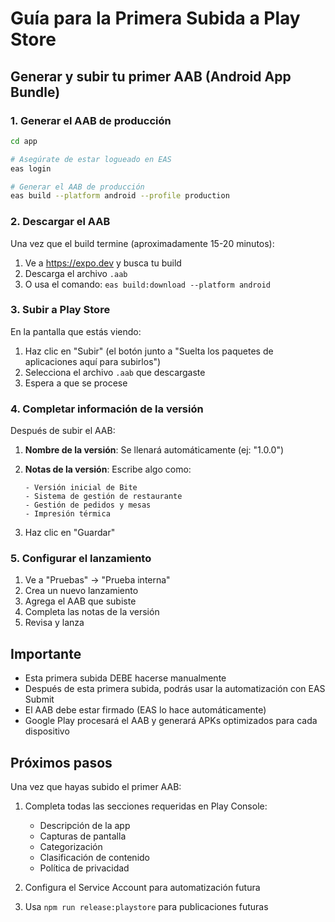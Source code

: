 # Guía para la Primera Subida a Play Store

## Generar y subir tu primer AAB (Android App Bundle)

### 1. Generar el AAB de producción

```bash
cd app

# Asegúrate de estar logueado en EAS
eas login

# Generar el AAB de producción
eas build --platform android --profile production
```

### 2. Descargar el AAB

Una vez que el build termine (aproximadamente 15-20 minutos):

1. Ve a https://expo.dev y busca tu build
2. Descarga el archivo `.aab` 
3. O usa el comando: `eas build:download --platform android`

### 3. Subir a Play Store

En la pantalla que estás viendo:

1. Haz clic en "Subir" (el botón junto a "Suelta los paquetes de aplicaciones aquí para subirlos")
2. Selecciona el archivo `.aab` que descargaste
3. Espera a que se procese

### 4. Completar información de la versión

Después de subir el AAB:

1. **Nombre de la versión**: Se llenará automáticamente (ej: "1.0.0")
2. **Notas de la versión**: Escribe algo como:
   ```
   - Versión inicial de Bite
   - Sistema de gestión de restaurante
   - Gestión de pedidos y mesas
   - Impresión térmica
   ```

3. Haz clic en "Guardar"

### 5. Configurar el lanzamiento

1. Ve a "Pruebas" → "Prueba interna"
2. Crea un nuevo lanzamiento
3. Agrega el AAB que subiste
4. Completa las notas de la versión
5. Revisa y lanza

## Importante

- Esta primera subida DEBE hacerse manualmente
- Después de esta primera subida, podrás usar la automatización con EAS Submit
- El AAB debe estar firmado (EAS lo hace automáticamente)
- Google Play procesará el AAB y generará APKs optimizados para cada dispositivo

## Próximos pasos

Una vez que hayas subido el primer AAB:

1. Completa todas las secciones requeridas en Play Console:
   - Descripción de la app
   - Capturas de pantalla
   - Categorización
   - Clasificación de contenido
   - Política de privacidad

2. Configura el Service Account para automatización futura
3. Usa `npm run release:playstore` para publicaciones futuras